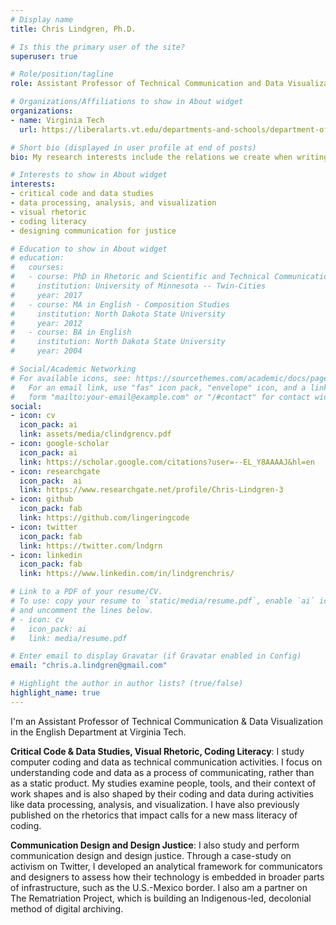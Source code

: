```yaml
---
# Display name
title: Chris Lindgren, Ph.D.

# Is this the primary user of the site?
superuser: true

# Role/position/tagline
role: Assistant Professor of Technical Communication and Data Visualization

# Organizations/Affiliations to show in About widget
organizations:
- name: Virginia Tech
  url: https://liberalarts.vt.edu/departments-and-schools/department-of-english/faculty/chris-aaron-lindgren.html

# Short bio (displayed in user profile at end of posts)
bio: My research interests include the relations we create when writing code and developing software.

# Interests to show in About widget
interests:
- critical code and data studies
- data processing, analysis, and visualization
- visual rhetoric
- coding literacy
- designing communication for justice

# Education to show in About widget
# education:
#   courses:
#   - course: PhD in Rhetoric and Scientific and Technical Communication
#     institution: University of Minnesota -- Twin-Cities
#     year: 2017
#   - course: MA in English - Composition Studies
#     institution: North Dakota State University
#     year: 2012
#   - course: BA in English
#     institution: North Dakota State University
#     year: 2004

# Social/Academic Networking
# For available icons, see: https://sourcethemes.com/academic/docs/page-builder/#icons
#   For an email link, use "fas" icon pack, "envelope" icon, and a link in the
#   form "mailto:your-email@example.com" or "/#contact" for contact widget.
social:
- icon: cv
  icon_pack: ai
  link: assets/media/clindgrencv.pdf
- icon: google-scholar
  icon_pack: ai
  link: https://scholar.google.com/citations?user=--EL_Y8AAAAJ&hl=en
- icon: researchgate
  icon_pack:  ai
  link: https://www.researchgate.net/profile/Chris-Lindgren-3
- icon: github
  icon_pack: fab
  link: https://github.com/lingeringcode
- icon: twitter
  icon_pack: fab
  link: https://twitter.com/lndgrn
- icon: linkedin
  icon_pack: fab
  link: https://www.linkedin.com/in/lindgrenchris/

# Link to a PDF of your resume/CV.
# To use: copy your resume to `static/media/resume.pdf`, enable `ai` icons in `params.toml`, 
# and uncomment the lines below.
# - icon: cv
#   icon_pack: ai
#   link: media/resume.pdf

# Enter email to display Gravatar (if Gravatar enabled in Config)
email: "chris.a.lindgren@gmail.com"

# Highlight the author in author lists? (true/false)
highlight_name: true
---
```


I'm an Assistant Professor of Technical Communication & Data Visualization in the English Department at Virginia Tech.

**Critical Code & Data Studies, Visual Rhetoric, Coding Literacy**: I study computer coding and data as technical communication activities. I focus on understanding code and data as a process of communicating, rather than as a static product. My studies examine people, tools, and their context of work shapes and is also shaped by their coding and data during activities like data processing, analysis, and visualization. I have also previously published on the rhetorics that impact calls for a new mass literacy of coding.

**Communication Design and Design Justice**: I also study and perform communication design and design justice. Through a case-study on activism on Twitter, I developed an analytical framework for communicators and designers to assess how their technology is embedded in broader parts of infrastructure, such as the U.S.-Mexico border. I also am a partner on The Rematriation Project, which is building an Indigenous-led, decolonial method of digital archiving.

<!-- In Virginia Tech's English department, I teach and serve on committees in the *Rhetoric & Writing* Ph.D. program and *Professional & Technical Writing* undergraduate program.

I am currently serving as the Chair of the Special Interest Group on the Writing and Rhetorics of Code ([SIGWROC](https://wroc.netlify.app/)). -->

<!-- I am currently collaborating on 3 such projects:

  1. A case-study of 3 Twitter hashtag groups, each of which responded to Trump's plans to build the border wall before, during, and after his administration's zero-tolerance immigration policy that separated children from their families: #FamiliesBelongTogether, #BuildTheWall, and environmentalists opposed to the borderwall. We are examining user participation across these hashtag groups, and their respective rhetorical framing of the issue, to better understand how digital platforms actually "redraw" material nation-state borders on their platforms, which impacts digital activism.
  2. A citation politics study in my discipline of Writing &amp; Rhetoric, which aims at monitoring and addressing any issues with the frequency and manner by which scholars who are multiply marginalized are cited and taken up over time and in particular journals.
  3. An Inuit-led rematriation project that will develop a digital community-learning archive that centers their communities' needs. We aim at bringing back Inuit knowledges that have been studied and discussed by academics but only for academics. -->

<!-- {{< staticref "assets/media/clindgrencv.pdf" "newtab" >}} {{< icon name="download" pack="fas" >}} Download my CV{{< /staticref >}}. -->
